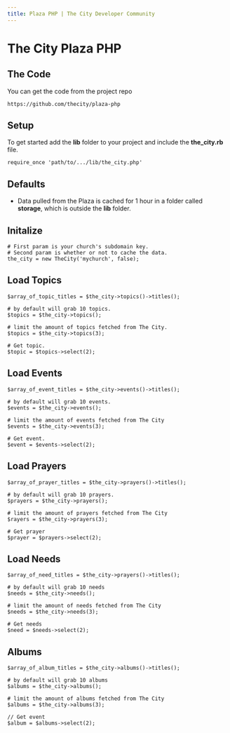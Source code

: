 ```yaml
---
title: Plaza PHP | The City Developer Community
---
```


# The City Plaza PHP


## The Code

You can get the code from the project repo

	https://github.com/thecity/plaza-php


## Setup

To get started add the **lib** folder to your project and include the **the_city.rb** file.

	require_once 'path/to/.../lib/the_city.php'


## Defaults 


* Data pulled from the Plaza is cached for 1 hour in a folder called **storage**, which is outside the **lib** folder.  



## Initalize

	# First param is your church's subdomain key.
	# Second param is whether or not to cache the data.
	the_city = new TheCity('mychurch', false);




## Load Topics
	$array_of_topic_titles = $the_city->topics()->titles();

	# by default will grab 10 topics.
	$topics = $the_city->topics();

	# limit the amount of topics fetched from The City.
	$topics = $the_city->topics(3);

	# Get topic.
	$topic = $topics->select(2);


## Load Events
	$array_of_event_titles = $the_city->events()->titles();

	# by default will grab 10 events.
	$events = $the_city->events();

	# limit the amount of events fetched from The City  
	$events = $the_city->events(3);

	# Get event.
	$event = $events->select(2);


## Load Prayers
	$array_of_prayer_titles = $the_city->prayers()->titles();

	# by default will grab 10 prayers.
	$prayers = $the_city->prayers();

	# limit the amount of prayers fetched from The City  
	$rayers = $the_city->prayers(3);

	# Get prayer
	$prayer = $prayers->select(2);


## Load Needs
	$array_of_need_titles = $the_city->prayers()->titles();

	# by default will grab 10 needs
	$needs = $the_city->needs();

	# limit the amount of needs fetched from The City   
	$needs = $the_city->needs(3);

	# Get needs
	$need = $needs->select(2);


## Albums
	$array_of_album_titles = $the_city->albums()->titles();

	# by default will grab 10 albums
	$albums = $the_city->albums();

	# limit the amount of albums fetched from The City  
	$albums = $the_city->albums(3);

	// Get event
	$album = $albums->select(2);





